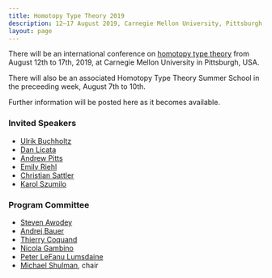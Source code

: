 ```yaml
---
title: Homotopy Type Theory 2019
description: 12–17 August 2019, Carnegie Mellon University, Pittsburgh, USA
layout: page
---
```


There will be an international conference on [homotopy type
theory](https://homotopytypetheory.org) from August 12th to 17th,
2019, at Carnegie Mellon University in Pittsburgh, USA.

There will also be an associated Homotopy Type Theory Summer School in the
preceeding week, August 7th to 10th.

Further information will be posted here as it becomes available.

### Invited Speakers

* [Ulrik Buchholtz](https://www2.mathematik.tu-darmstadt.de/~buchholtz/)
* [Dan Licata](http://dlicata.web.wesleyan.edu)
* [Andrew Pitts](https://www.cl.cam.ac.uk/~amp12/)
* [Emily Riehl](http://www.math.jhu.edu/~eriehl/)
* [Christian Sattler](https://www.chalmers.se/en/staff/Pages/sattler.aspx)
* [Karol Szumilo](http://www1.maths.leeds.ac.uk/~pmtks/)


### Program Committee

* [Steven Awodey](https://www.andrew.cmu.edu/user/awodey/)
* [Andrej Bauer](http://www.andrej.com/)
* [Thierry Coquand](http://www.cse.chalmers.se/~coquand/)
* [Nicola Gambino](http://www1.maths.leeds.ac.uk/~pmtng/)
* [Peter LeFanu Lumsdaine](http://peterlefanulumsdaine.com)
* [Michael Shulman](http://home.sandiego.edu/~shulman/), chair
